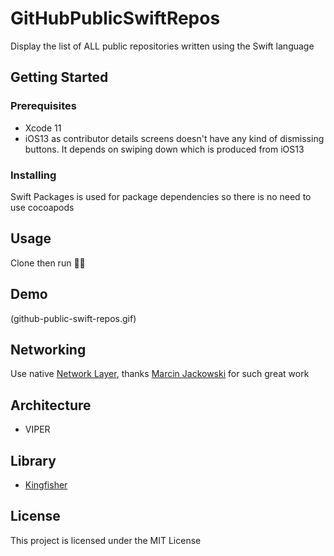 # GitHubPublicSwiftRepos

Display the list of ALL public repositories written using the Swift language

## Getting Started

### Prerequisites

- Xcode 11
- iOS13 as contributor details screens doesn't have any kind of dismissing buttons. It depends on swiping down which is produced from iOS13

### Installing

Swift Packages is used for package dependencies so there is no need to use cocoapods

## Usage

Clone then run :rocket::rocket:

## Demo
(github-public-swift-repos.gif)

## Networking

Use native [Network Layer](https://github.com/marcinjackowski/NetworkLayer), thanks  [Marcin Jackowski](https://github.com/marcinjackowski) for such great work

## Architecture

- VIPER

## Library

- [Kingfisher](https://github.com/onevcat/Kingfisher)

## License

This project is licensed under the MIT License
